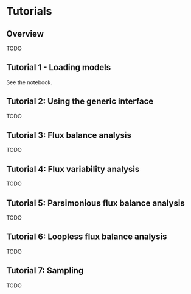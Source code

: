 # Tutorials

## Overview
TODO

## Tutorial 1 - Loading models
See the notebook.

## Tutorial 2: Using the generic interface
TODO

## Tutorial 3: Flux balance analysis
TODO

## Tutorial 4: Flux variability analysis
TODO

## Tutorial 5: Parsimonious flux balance analysis
TODO

## Tutorial 6: Loopless flux balance analysis
TODO

## Tutorial 7: Sampling
TODO
